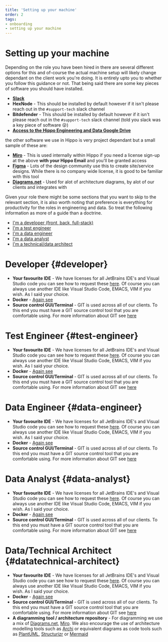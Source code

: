```yaml
---
title: 'Setting up your machine'
order: 2
tags:
- onboarding
- setting up your machine
---
```

# Setting up your machine

Depending on the role you have been hired in there are several different options for this and of-course the actual machine setup will likely change dependant on the client work you're doing. It is entirely upto you to whether you follow this guidance or not. That being said there are some key pieces of software you should have installed. 

* **[Slack](https://slack.com/intl/en-gb/)**
* **HexNode** - This should be installed by default however if it isn't please reach out in the `#support-tech` slack channel 
* **Bitdefender** - This should be installed by default however if it isn't please reach out in the `#support-tech` slack channel (told you slack was a key piece of software 😜)
* **[Access to the Hippo Engineering and Data Google Drive](https://drive.google.com/drive/folders/1kIKHQ1yPuS5HHvn0pZ2FB8VFgoIlAViU)**

the other software we use in Hippo is very project dependant but a small sample of these are:

* **[Miro](https://www.miro.com/)** - This is used internally within Hippo if you need a license sign-up at the above **with your Hippo Email** and you'll be granted access
* **[Figma](https://www.figma.com)** - Lots of the design community use this to create site/service designs. While there is no company wide license, it is good to be familiar with this tool
* **[Diagrams.net](https://www.diagrams.net/)** - Used for alot of architecture diagrams, by alot of our clients and integrates with 

Given your role there might be some sections that you want to skip to the relevant section, it is also worth noting that preference is everything for productivity for the roles in engineering and data. So treat the following information as more of a guide than a doctrine.

* [I'm a developer (front, back, full-stack)](#developer)
* [I'm a test engineer](#test-engineer)
* [I'm a data engineer](#data-engineer)
* [I'm a data analyst](#data-analyst)
* [I'm a technical/data architect](#datatechnical-architect)

# Developer {#developer}

* **Your favourite IDE** - We have licenses for all JetBrains IDE's and Visual Studio code you can see how to request these [here](../guides/licenses.md). Of course you can always use another IDE like Visual Studio Code, EMACS, VIM if you wish. As I said your choice.
* **Docker** - [Again see](/guides/licenses.md)
* **Source control GUI/Terminal** - GIT is used across all of our clients. To this end you must have a GIT source control tool that you are comfortable using. For more information about GIT see [here](https://git-scm.com/) 

# Test Engineer {#test-engineer}

* **Your favourite IDE** - We have licenses for all JetBrains IDE's and Visual Studio code you can see how to request these [here](../guides/licenses.md). Of course you can always use another IDE like Visual Studio Code, EMACS, VIM if you wish. As I said your choice.
* **Docker** - [Again see](/guides/licenses.md)
* **Source control GUI/Terminal** - GIT is used across all of our clients. To this end you must have a GIT source control tool that you are comfortable using. For more information about GIT see [here](https://git-scm.com/) 

# Data Engineer {#data-engineer}

* **Your favourite IDE** - We have licenses for all JetBrains IDE's and Visual Studio code you can see how to request these [here](../guides/licenses.md). Of course you can always use another IDE like Visual Studio Code, EMACS, VIM if you wish. As I said your choice.
* **Docker** - [Again see](/guides/licenses.md)
* **Source control GUI/Terminal** - GIT is used across all of our clients. To this end you must have a GIT source control tool that you are comfortable using. For more information about GIT see [here](https://git-scm.com/) 

# Data Analyst {#data-analyst}

* **Your favourite IDE** - We have licenses for all JetBrains IDE's and Visual Studio code you can see how to request these [here](../guides/licenses.md). Of course you can always use another IDE like Visual Studio Code, EMACS, VIM if you wish. As I said your choice.
* **Docker** - [Again see](/guides/licenses.md)
* **Source control GUI/Terminal** - GIT is used across all of our clients. To this end you must have a GIT source control tool that you are comfortable using. For more information about GIT see [here](https://git-scm.com/) 

# Data/Technical Architect {#datatechnical-architect}

* **Your favourite IDE** - We have licenses for all JetBrains IDE's and Visual Studio code you can see how to request these [here](../guides/licenses.md). Of course you can always use another IDE like Visual Studio Code, EMACS, VIM if you wish. As I said your choice.
* **Docker** - [Again see](/guides/licenses.md)
* **Source control GUI/Terminal** - GIT is used across all of our clients. To this end you must have a GIT source control tool that you are comfortable using. For more information about GIT see [here](https://git-scm.com/)
* **A diagramming tool / architecture repository** - For diagramming we use a mix of [Diagrams.net](https://www.diagrams.net/), [Miro](https://www.miro.com/). We also encourage the use of architecture modelling tools such as [Archi](https://www.archimatetool.com/) or equivalent diagrams as code tools such as [PlantUML](https://plantuml.com/), [Structurizr](https://structurizr.com/) or [Mermaid](https://mermaid-js.github.io/mermaid/#/)
